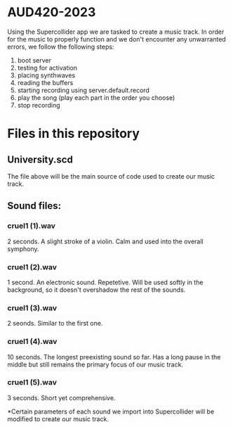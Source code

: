 # AUD420-2023

Using the Supercollider app we are tasked to create a music track. In order for the music to properly function and we don't encounter any unwarranted errors, we follow the following steps:  

1. boot server
2. testing for activation 
3. placing synthwaves 
4. reading the buffers
5. starting recording using server.default.record
6. play the song (play each part in the order you choose)
7. stop recording 

# Files in this repository 
## University.scd 
The file above will be the main source of code used to create our music track. 

## Sound files: 
### cruel1 (1).wav 
2 seconds.
A slight stroke of a violin. Calm and used into the overall symphony. 

### cruel1 (2).wav 
1 second. 
An electronic sound. Repetetive. Will be used softly in the background, so it doesn't overshadow the rest of the sounds.

### cruel1 (3).wav 
2 seonds. 
Similar to the first one. 

### cruel1 (4).wav 
10 seconds.
The longest preexisting sound so far. Has a long pause in the middle but still remains the primary focus of our music track. 

### cruel1 (5).wav 
3 seconds. 
Short yet comprehensive. 

*Certain parameters of each sound we import into Supercollider will be modified to create our music track. 
